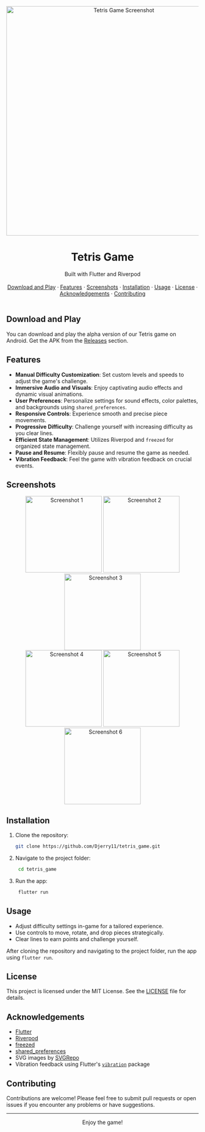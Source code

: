 <!-- Tetris Game -->

<p align="center">
  <img src="screenshots/flutter_00.png" alt="Tetris Game Screenshot" width="600">
</p>

<h1 align="center">Tetris Game</h1>

<div align="center">
  Built with Flutter and Riverpod
</div>

<br>

<div align="center">
  <a href="#download-and-play">Download and Play</a>
  ·
  <a href="#features">Features</a>
  ·
  <a href="#screenshots">Screenshots</a>
  ·
  <a href="#installation">Installation</a>
  ·
  <a href="#usage">Usage</a>
  ·
  <a href="#license">License</a>
  ·
  <a href="#acknowledgements">Acknowledgements</a>
  ·
  <a href="#contributing">Contributing</a>
</div>

<br>

## Download and Play

You can download and play the alpha version of our Tetris game on Android. Get the APK from the [Releases](https://github.com/Djerry11/tetris_game/releases) section.

## Features

- **Manual Difficulty Customization**: Set custom levels and speeds to adjust the game's challenge.
- **Immersive Audio and Visuals**: Enjoy captivating audio effects and dynamic visual animations.
- **User Preferences**: Personalize settings for sound effects, color palettes, and backgrounds using `shared_preferences`.
- **Responsive Controls**: Experience smooth and precise piece movements.
- **Progressive Difficulty**: Challenge yourself with increasing difficulty as you clear lines.
- **Efficient State Management**: Utilizes Riverpod and `freezed` for organized state management.
- **Pause and Resume**: Flexibly pause and resume the game as needed.
- **Vibration Feedback**: Feel the game with vibration feedback on crucial events.

## Screenshots

<div align="center">
  <img src="screenshots/flutter_01.png" alt="Screenshot 1" width="200">
  <img src="screenshots/flutter_02.png" alt="Screenshot 2" width="200">
  <img src="screenshots/flutter_03.png" alt="Screenshot 3" width="200">
</div>

<div align="center">
  <img src="screenshots/flutter_04.png" alt="Screenshot 4" width="200">
  <img src="screenshots/flutter_05.png" alt="Screenshot 5" width="200">
  <img src="screenshots/flutter_06.png" alt="Screenshot 6" width="200">
</div>

## Installation

1. Clone the repository:
   ```sh
   git clone https://github.com/Djerry11/tetris_game.git

3. Navigate to the project folder:
   ```sh
    cd tetris_game
   
5. Run the app:
   ```sh
    flutter run

## Usage

- Adjust difficulty settings in-game for a tailored experience.
- Use controls to move, rotate, and drop pieces strategically.
- Clear lines to earn points and challenge yourself.

After cloning the repository and navigating to the project folder, run the app using `flutter run`.

## License

This project is licensed under the MIT License. See the [LICENSE](LICENSE) file for details.

## Acknowledgements

- [Flutter](https://flutter.dev/)
- [Riverpod](https://riverpod.dev/)
- [freezed](https://pub.dev/packages/freezed)
- [shared_preferences](https://pub.dev/packages/shared_preferences)
- SVG images by [SVGRepo](https://www.svgrepo.com/)
- Vibration feedback using Flutter's [`vibration`](https://pub.dev/packages/vibration) package

## Contributing

Contributions are welcome! Please feel free to submit pull requests or open issues if you encounter any problems or have suggestions.

---

<div align="center">
Enjoy the game!
</div>


